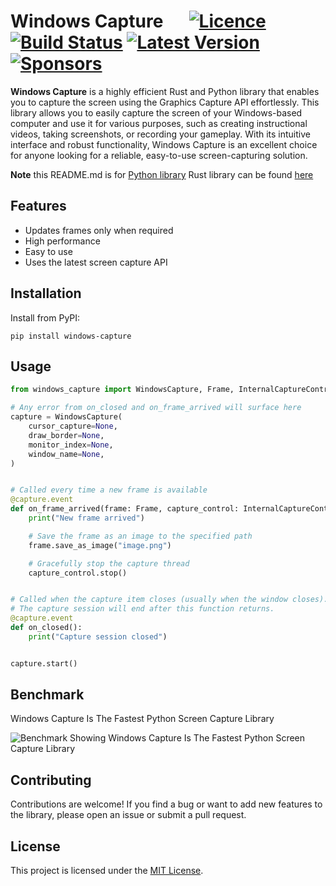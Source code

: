 # Windows Capture &emsp; [![Licence]][Licence URL] [![Build Status]][repository] [![Latest Version]][pypi.org] [![Sponsors]][Sponsors URL]

[Licence]: https://img.shields.io/crates/l/windows-capture
[Licence URL]: https://github.com/NiiightmareXD/windows-capture/blob/main/windows-capture-python/LICENCE
[Build Status]: https://img.shields.io/github/actions/workflow/status/NiiightmareXD/windows-capture/rust.yml
[repository]: https://github.com/NiiightmareXD/windows-capture/tree/main/windows-capture-python
[Latest Version]: https://img.shields.io/pypi/v/windows-capture
[pypi.org]: https://pypi.org/project/windows-capture
[Sponsors]: https://img.shields.io/github/sponsors/NiiightmareXD
[Sponsors URL]: https://github.com/sponsors/NiiightmareXD

**Windows Capture** is a highly efficient Rust and Python library that enables you to capture the screen using the Graphics Capture API effortlessly. This library allows you to easily capture the screen of your Windows-based computer and use it for various purposes, such as creating instructional videos, taking screenshots, or recording your gameplay. With its intuitive interface and robust functionality, Windows Capture is an excellent choice for anyone looking for a reliable, easy-to-use screen-capturing solution.

**Note** this README.md is for [Python library](https://github.com/NiiightmareXD/windows-capture/tree/main/windows-capture-python) Rust library can be found [here](https://github.com/NiiightmareXD/windows-capture)

## Features

- Updates frames only when required
- High performance
- Easy to use
- Uses the latest screen capture API

## Installation

Install from PyPI:

```
pip install windows-capture
```

## Usage

```python
from windows_capture import WindowsCapture, Frame, InternalCaptureControl

# Any error from on_closed and on_frame_arrived will surface here
capture = WindowsCapture(
    cursor_capture=None,
    draw_border=None,
    monitor_index=None,
    window_name=None,
)


# Called every time a new frame is available
@capture.event
def on_frame_arrived(frame: Frame, capture_control: InternalCaptureControl):
    print("New frame arrived")

    # Save the frame as an image to the specified path
    frame.save_as_image("image.png")

    # Gracefully stop the capture thread
    capture_control.stop()


# Called when the capture item closes (usually when the window closes).
# The capture session will end after this function returns.
@capture.event
def on_closed():
    print("Capture session closed")


capture.start()
```

## Benchmark

Windows Capture Is The Fastest Python Screen Capture Library

![Benchmark Showing Windows Capture Is The Fastest Python Screen Capture Library](https://github.com/NiiightmareXD/windows-capture/assets/90005793/444fa93e-5e27-48c8-8eb6-b9e21ab26452)

## Contributing

Contributions are welcome! If you find a bug or want to add new features to the library, please open an issue or submit a pull request.

## License

This project is licensed under the [MIT License](LICENCE).
